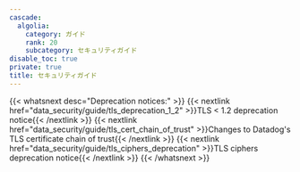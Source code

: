 ```yaml
---
cascade:
  algolia:
    category: ガイド
    rank: 20
    subcategory: セキュリティガイド
disable_toc: true
private: true
title: セキュリティガイド
---
```



{{< whatsnext desc="Deprecation notices:" >}}
    {{< nextlink href="data_security/guide/tls_deprecation_1_2" >}}TLS < 1.2 deprecation notice{{< /nextlink >}}
    {{< nextlink href="data_security/guide/tls_cert_chain_of_trust" >}}Changes to Datadog's TLS certificate chain of trust{{< /nextlink >}}
    {{< nextlink href="data_security/guide/tls_ciphers_deprecation" >}}TLS ciphers deprecation notice{{< /nextlink >}}
{{< /whatsnext >}}